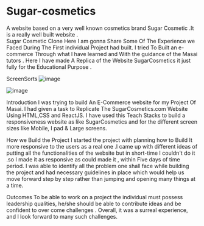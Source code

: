 # Sugar-cosmetics
A website based on a very well known cosmetics brand Sugar Cosmetic .It is a really well built website .  
Sugar Cosmetic Clone
Here I am  gonna Share Some Of The Experience we Faced During The First individual Project  had built. I tried To Built an e-commerce Through what I have learned and With the guidance of the Masai tutors . Here I have made A Replica of the Website SugarCosmetics it just fully for the Educational Purpose .

ScreenSorts
![image](https://user-images.githubusercontent.com/98761099/185761442-f02e29b2-8a1a-4762-9497-b365ef6f89ac.png)

![image](https://user-images.githubusercontent.com/98761099/185761468-13c83d06-e827-49ed-8b94-5532a9f457af.png)




Introduction
I was trying to build An E-Commerce website for my Project Of Masai. I had given a task to Replicate The SugarCosmetics.com Website Using HTML,CSS and ReactJS. I have used this Teach Stacks to build a responsiveness website as like SugarCosmetics and for the different screen sizes like Mobile, I pad & Large screens.

How we Build the Project
I started the project with planning how to Build It more responsive to the users as a real one .I came up with different ideas of putting all the functionalities of the website but in short-time I couldn't do it .so I made it as responsive as could made it , within Five days of time period. I was able to identify all the problem one shall face while building the project and had necessary guidelines in place which would help us move forward step by step rather than jumping and opening many things at a time.

Outcomes
To be able to work on a project the individual must possess leadership qualities, he/she should be able to contribute ideas and be confident to over come challenges . Overall, it was a surreal experience, and I look forward to many such challenges.
